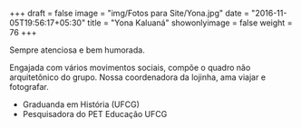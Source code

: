 +++
draft = false
image = "img/Fotos para Site/Yona.jpg"
date = "2016-11-05T19:56:17+05:30"
title = "Yona Kaluaná"
showonlyimage = false
weight = 76
+++

Sempre atenciosa e bem humorada.
<!--more-->

Engajada com vários movimentos sociais, compõe o quadro não arquitetônico do grupo. Nossa coordenadora da lojinha, ama viajar e fotografar. 

* Graduanda em História (UFCG)
* Pesquisadora do PET Educação UFCG
